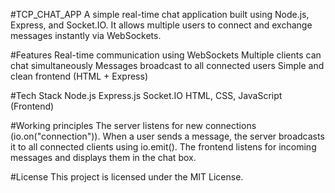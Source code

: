 #TCP_CHAT_APP
A simple real-time chat application built using Node.js, Express, and Socket.IO.
It allows multiple users to connect and exchange messages instantly via WebSockets.

#Features
Real-time communication using WebSockets
Multiple clients can chat simultaneously
Messages broadcast to all connected users
Simple and clean frontend (HTML + Express)

#Tech Stack
Node.js
Express.js
Socket.IO
HTML, CSS, JavaScript (Frontend)

#Working principles
The server listens for new connections (io.on("connection")).
When a user sends a message, the server broadcasts it to all connected clients using io.emit().
The frontend listens for incoming messages and displays them in the chat box.

#License
This project is licensed under the MIT License.
